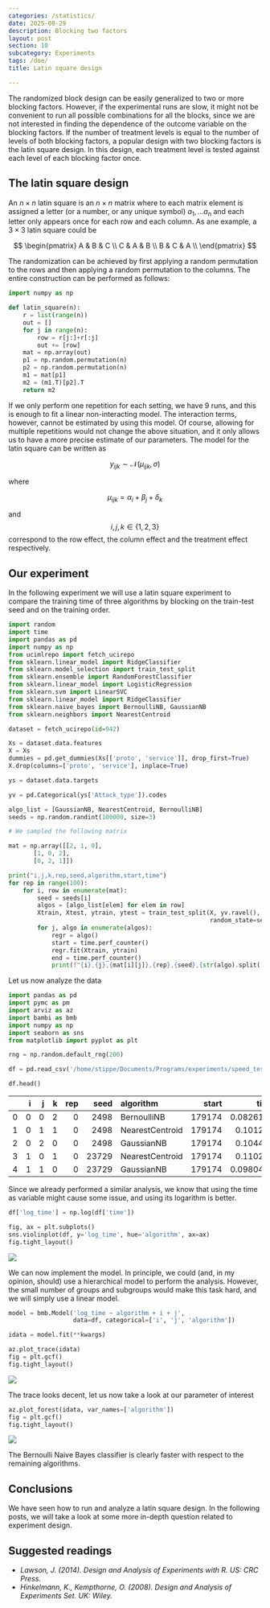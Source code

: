 ```yaml
---
categories: /statistics/
date: 2025-08-29
description: Blocking two factors
layout: post
section: 10
subcategory: Experiments
tags: /doe/
title: Latin square design

---
```





The randomized block design can be easily generalized to two or more
blocking factors. However, if the experimental runs are slow,
it might not be convenient to run all possible combinations for all the blocks,
since we are not interested in finding the dependence of the outcome
variable on the blocking factors.
If the number of treatment levels is equal to the number of levels
of both blocking factors, 
a popular design with two blocking factors is the latin square design.
In this design, each treatment level is tested against each
level of each blocking factor once.

## The latin square design

An $n\times n$ latin square is an $n \times n$ matrix where to each matrix
element is assigned a letter (or a number, or any unique symbol) $a_1,...a_n$
and each letter only appears once for each row and each column.
As ane example, a $3 \times 3$ latin square could be


$$
\begin{pmatrix}
A & B & C \\
C & A & B \\
B & C & A \\
\end{pmatrix}
$$

The randomization can be achieved by first applying a random permutation
to the rows and then applying a random permutation to the columns.
The entire construction can be performed as follows:

```python
import numpy as np

def latin_square(n):
    r = list(range(n))
    out = []
    for j in range(n):
        row = r[j:]+r[:j]
        out += [row]
    mat = np.array(out)
    p1 = np.random.permutation(n)
    p2 = np.random.permutation(n)
    m1 = mat[p1]
    m2 = (m1.T)[p2].T
    return m2
```

If we only perform one repetition for each setting, we have 9
runs, and this is enough to fit a linear non-interacting model.
The interaction terms, however, cannot be estimated by using this
model.
Of course, allowing for multiple repetitions would not change the above
situation, and it only allows us to have a more precise estimate
of our parameters.
The model for the latin square can be written as

$$
y_{ijk} \sim \mathcal{N}(\mu_{ijk}, \sigma)
$$

where 

$$
\mu_{ijk} = \alpha_i + \beta_j + \delta_k
$$

and $$i,j,k\in \left\{1,2,3\right\}$$
correspond to the row effect, the column effect and the treatment
effect respectively.

## Our experiment

In the following experiment we will use a latin square
experiment to compare the training time of three algorithms by blocking
on the train-test seed and on the training order.


```python
import random
import time
import pandas as pd
import numpy as np
from ucimlrepo import fetch_ucirepo
from sklearn.linear_model import RidgeClassifier
from sklearn.model_selection import train_test_split
from sklearn.ensemble import RandomForestClassifier
from sklearn.linear_model import LogisticRegression
from sklearn.svm import LinearSVC
from sklearn.linear_model import RidgeClassifier
from sklearn.naive_bayes import BernoulliNB, GaussianNB
from sklearn.neighbors import NearestCentroid

dataset = fetch_ucirepo(id=942)

Xs = dataset.data.features
X = Xs
dummies = pd.get_dummies(Xs[['proto', 'service']], drop_first=True)
X.drop(columns=['proto', 'service'], inplace=True)

ys = dataset.data.targets

yv = pd.Categorical(ys['Attack_type']).codes

algo_list = [GaussianNB, NearestCentroid, BernoulliNB]
seeds = np.random.randint(100000, size=3)

# We sampled the following matrix

mat = np.array([[2, 1, 0],
       [1, 0, 2],
       [0, 2, 1]])

print("i,j,k,rep,seed,algorithm,start,time")
for rep in range(100):
    for i, row in enumerate(mat):
        seed = seeds[i]
        algos = [algo_list[elem] for elem in row]
        Xtrain, Xtest, ytrain, ytest = train_test_split(X, yv.ravel(),
                                                        random_state=seed)
        for j, algo in enumerate(algos):
            regr = algo()
            start = time.perf_counter()
            regr.fit(Xtrain, ytrain)
            end = time.perf_counter()
            print(f"{i},{j},{mat[i][j]},{rep},{seed},{str(algo).split('.')[-1].split("'")[0]},{start},{end - start}")
```

Let us now analyze the data

```python
import pandas as pd
import pymc as pm
import arviz as az
import bambi as bmb
import numpy as np
import seaborn as sns
from matplotlib import pyplot as plt

rng = np.random.default_rng(200)

df = pd.read_csv('/home/stippe/Documents/Programs/experiments/speed_test/time_latin_square_class_new1.csv')

df.head()
```

|    |   i |   j |   k |   rep |   seed | algorithm       |   start |      time |
|---:|----:|----:|----:|------:|-------:|:----------------|--------:|----------:|
|  0 |   0 |   0 |   2 |     0 |   2498 | BernoulliNB     |  179174 | 0.0826179 |
|  1 |   0 |   1 |   1 |     0 |   2498 | NearestCentroid |  179174 | 0.101275  |
|  2 |   0 |   2 |   0 |     0 |   2498 | GaussianNB      |  179174 | 0.104436  |
|  3 |   1 |   0 |   1 |     0 |  23729 | NearestCentroid |  179174 | 0.110273  |
|  4 |   1 |   1 |   0 |     0 |  23729 | GaussianNB      |  179174 | 0.0980437 |


Since we already performed a similar analysis, we know
that using the time as variable might cause some issue, and using
its logarithm is better.

```python
df['log_time'] = np.log(df['time'])

fig, ax = plt.subplots()
sns.violinplot(df, y='log_time', hue='algorithm', ax=ax)
fig.tight_layout()
```

![](/docs/assets/images/statistics/latin_square/violin.webp)

We can now implement the model.
In principle, we could (and, in my opinion, should)
use a hierarchical model to perform the analysis.
However, the small number of groups and subgroups would make this task
hard, and we will simply use a linear model.


```python
model = bmb.Model('log_time ~ algorithm + i + j',
                  data=df, categorical=['i', 'j', 'algorithm'])

idata = model.fit(**kwargs)

az.plot_trace(idata)
fig = plt.gcf()
fig.tight_layout()
```


![](/docs/assets/images/statistics/latin_square/trace.webp)

The trace looks decent, let us now take a look at our parameter
of interest

```python
az.plot_forest(idata, var_names=['algorithm'])
fig = plt.gcf()
fig.tight_layout()
```

![](/docs/assets/images/statistics/latin_square/forest_algorithm.webp)

The Bernoulli Naive Bayes classifier is clearly faster
with respect to the remaining algorithms.
## Conclusions

We have seen how to run and analyze a latin square design.
In the following posts, we will take a look at some more in-depth
question related to experiment design.

## Suggested readings
- <cite>Lawson, J. (2014). Design and Analysis of Experiments with R. US: CRC Press.</cite>
- <cite>Hinkelmann, K., Kempthorne, O. (2008). Design and Analysis of Experiments Set. UK: Wiley.</cite>